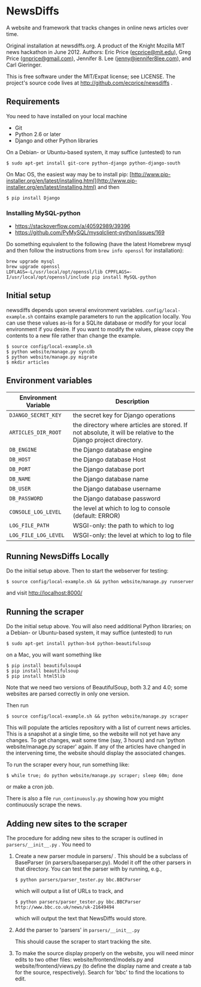 NewsDiffs
==========

A website and framework that tracks changes in online news articles over time.

Original installation at newsdiffs.org.
A product of the Knight Mozilla MIT news hackathon in June 2012.
Authors: Eric Price (ecprice@mit.edu), Greg Price (gnprice@gmail.com), 
Jennifer 8. Lee (jenny@jennifer8lee.com), and Carl Gieringer.

This is free software under the MIT/Expat license; see LICENSE.
The project's source code lives at http://github.com/ecprice/newsdiffs .


Requirements
------------

You need to have installed on your local machine
* Git
* Python 2.6 or later
* Django and other Python libraries

On a Debian- or Ubuntu-based system, it may suffice (untested) to run

```
$ sudo apt-get install git-core python-django python-django-south
```

On Mac OS, the easiest way may be to install pip:
[http://www.pip-installer.org/en/latest/installing.html](http://www.pip-installer.org/en/latest/installing.html)
and then

```
$ pip install Django
```

### Installing MySQL-python

* https://stackoverflow.com/a/40592989/39396
* https://github.com/PyMySQL/mysqlclient-python/issues/169

Do something equivalent to the following (have the latest Homebrew mysql and 
then follow the instructions from `brew info openssl` for installation): 

```
brew upgrade mysql
brew upgrade openssl
LDFLAGS=-L/usr/local/opt/openssl/lib CPPFLAGS=-I/usr/local/opt/openssl/include pip install MySQL-python
```

Initial setup
-------------

newsdiffs depends upon several environment variables.
`config/local-example.sh` contains example parameters to run the application locally.
You can use these values as-is for a SQLite database or modify for your local 
environment if you desire.  If you want to modify the values, please copy the
contents to a new file rather than change the example.

```
$ source config/local-example.sh
$ python website/manage.py syncdb
$ python website/manage.py migrate
$ mkdir articles
```

## Environment variables
| Environment Variable | Description |
| ---------------------| ----------- |
| `DJANGO_SECRET_KEY`  | the secret key for Django operations
| `ARTICLES_DIR_ROOT`  | the directory where articles are stored. If not absolute, it will be relative to the Django project directory. 
| `DB_ENGINE`          | the Django database engine
| `DB_HOST`            | the Django database Host
| `DB_PORT`            | the Django database port
| `DB_NAME`            | the Django database name
| `DB_USER`            | the Django database username
| `DB_PASSWORD`        | the Django database password
| `CONSOLE_LOG_LEVEL`  | the level at which to log to console (default: ERROR)
| `LOG_FILE_PATH`      | WSGI-only: the path to which to log
| `LOG_FILE_LOG_LEVEL` | WSGI-only: the level at which to log to file

Running NewsDiffs Locally
-------------------------

Do the initial setup above.  Then to start the webserver for testing:

```
$ source config/local-example.sh && python website/manage.py runserver
```

and visit [http://localhost:8000/](http://localhost:8000/)

Running the scraper
-------------------

Do the initial setup above.  You will also need additional Python
libraries; on a Debian- or Ubuntu-based system, it may suffice
(untested) to run

```
$ sudo apt-get install python-bs4 python-beautifulsoup
```

on a Mac, you will want something like

```
$ pip install beautifulsoup4
$ pip install beautifulsoup
$ pip install html5lib
```

Note that we need two versions of BeautifulSoup, both 3.2 and 4.0;
some websites are parsed correctly in only one version.

Then run
  
```
$ source config/local-example.sh && python website/manage.py scraper
```

This will populate the articles repository with a list of current news
articles.  This is a snapshot at a single time, so the website will
not yet have any changes. To get changes, wait some time (say, 3
hours) and run 'python website/manage.py scraper' again.  If any of
the articles have changed in the intervening time, the website should
display the associated changes.

To run the scraper every hour, run something like:

```
$ while true; do python website/manage.py scraper; sleep 60m; done
```

or make a cron job.

There is also a file `run_continuously.py` showing how you might continuously
scrape the news.

Adding new sites to the scraper
-------------------------------

The procedure for adding new sites to the scraper is outlined in
`parsers/__init__.py` .  You need to

1. Create a new parser module in parsers/ .  This should be a
   subclass of BaseParser (in parsers/baseparser.py).  Model it off
   the other parsers in that directory.  You can test the parser
   with by running, e.g.,

    ```$ python parsers/parser_tester.py bbc.BBCParser```
    
    which will output a list of URLs to track, and
    
    ```$ python parsers/parser_tester.py bbc.BBCParser http://www.bbc.co.uk/news/uk-21649494```
    
    which will output the text that NewsDiffs would store.

2. Add the parser to 'parsers' in `parsers/__init__.py`

   This should cause the scraper to start tracking the site.

3. To make the source display properly on the website, you will need
   minor edits to two other files: website/frontend/models.py and
   website/frontend/views.py (to define the display name and create a tab
   for the source, respectively).  Search for 'bbc' to find the locations
   to edit.
